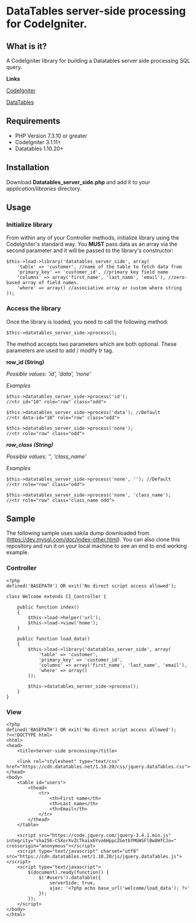 # DataTables server-side processing for CodeIgniter.
## What is it?
A CodeIgniter library for building a Datatables server side processing SQL query.

**Links**

[CodeIgniter](https://codeigniter.com/)

[DataTables](https://datatables.net/)
## Requirements
- PHP Version 7.3.10 or greater
- CodeIgniter 3.1.11+
- Datatables 1.10.20+
## Installation
Download **Datatables_server_side.php** and add it to your *application/libraries* directory.
## Usage
### Initialize library
From within any of your Controller methods, initialize library using the CodeIgniter's standard way. You **MUST** pass data as an array via the second parameter and it will be passed to the library's constructor:
```
$this->load->library('datatables_server_side', array(
	'table' => 'customer', //name of the table to fetch data from
	'primary_key' => 'customer_id', //primary key field name
	'columns' => array('first_name', 'last_name', 'email'), //zero-based array of field names. 
	'where' => array() //associative array or custom where string
));
```
### Access the library
Once the library is loaded, you need to call the following method:
```
$this->datatables_server_side->process();
``` 
The method accepts two parameters which are both optional. These parameters are used to add / modify *tr* tag.

**row_id (String)**

*Possible values: 'id', 'data', 'none'*

*Examples*
```
$this->datatables_server_side->process('id');
//<tr id="10" role="row" class="odd">
``` 
```
$this->datatables_server_side->process('data'); //Default
//<tr data-id="10" role="row" class="odd">
``` 
```
$this->datatables_server_side->process('none');
//<tr role="row" class="odd">
``` 
***row_class (String)***

*Possible values: '', 'class_name'*

*Examples* 
```
$this->datatables_server_side->process('none', ''); //Default
//<tr role="row" class="odd">
``` 
```
$this->datatables_server_side->process('none', 'class_name');
//<tr role="row" class="class_name odd">
``` 
## Sample
The following sample uses sakila dump downloaded from (https://dev.mysql.com/doc/index-other.html). You can also clone this repository and run it on your local machine to see an end to end working example.
### Controller
```
<?php
defined('BASEPATH') OR exit('No direct script access allowed');

class Welcome extends CI_Controller {

	public function index()
	{
		$this->load->helper('url');
		$this->load->view('home');
	}

	public function load_data()
	{
		$this->load->library('datatables_server_side', array(
			'table' => 'customer',
			'primary_key' => 'customer_id',
			'columns' => array('first_name', 'last_name', 'email'),
			'where' => array()
		));

		$this->datatables_server_side->process();
	}
}
```
### View
```
<?php
defined('BASEPATH') OR exit('No direct script access allowed');
?><!DOCTYPE html>
<html>
<head>
	<title>Server-side processing</title>

	<link rel="stylesheet" type="text/css" href="https://cdn.datatables.net/1.10.20/css/jquery.dataTables.css">
</head>
<body>
	<table id="users">
		<thead>
			<tr>
				<th>First name</th>
				<th>Last name</th>
				<th>Email</th>
			</tr>
		</thead>
	</table>

	<script src="https://code.jquery.com/jquery-3.4.1.min.js" integrity="sha256-CSXorXvZcTkaix6Yvo6HppcZGetbYMGWSFlBw8HfCJo=" crossorigin="anonymous"></script>
	<script type="text/javascript" charset="utf8" src="https://cdn.datatables.net/1.10.20/js/jquery.dataTables.js"></script>
	<script type="text/javascript">
		$(document).ready(function() {
			$('#users').dataTable({
				serverSide: true,
				ajax: '<?php echo base_url('welcome/load_data'); ?>'
			});
		});
	</script>
</body>
</html>
```